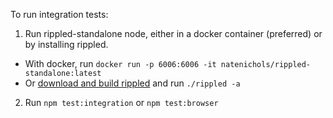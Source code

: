 To run integration tests:
1. Run rippled-standalone node, either in a docker container (preferred) or by installing rippled.
  * With docker, run `docker run -p 6006:6006 -it natenichols/rippled-standalone:latest`
  * Or [download and build rippled](https://xrpl.org/install-rippled.html) and run `./rippled -a`
2. Run `npm test:integration` or `npm test:browser`
